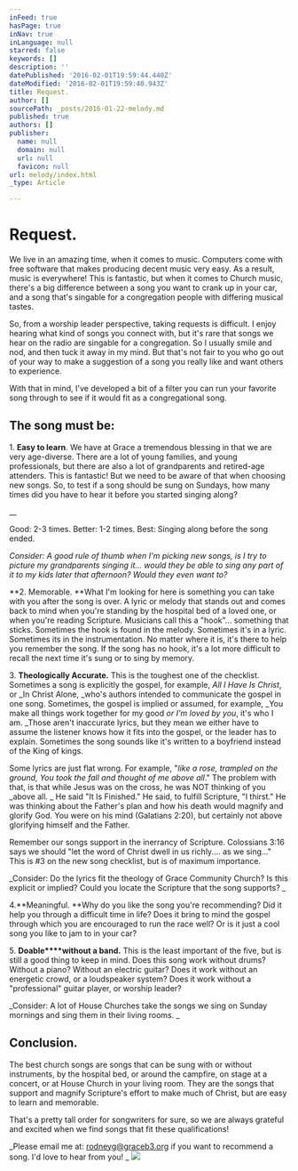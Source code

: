 ```yaml
---
inFeed: true
hasPage: true
inNav: true
inLanguage: null
starred: false
keywords: []
description: ''
datePublished: '2016-02-01T19:59:44.440Z'
dateModified: '2016-02-01T19:59:40.943Z'
title: Request.
author: []
sourcePath: _posts/2016-01-22-melody.md
published: true
authors: []
publisher:
  name: null
  domain: null
  url: null
  favicon: null
url: melody/index.html
_type: Article

---
```

# Request.

We live in an amazing time, when it comes to music. Computers come with free software that makes producing decent music very easy. As a result, music is everywhere!  This is fantastic, but when it comes to Church music, there's a big difference between a song you want to crank up in your car, and a song that's singable for a congregation people with differing musical tastes.

So, from a worship leader perspective, taking requests is difficult.  I enjoy hearing what kind of songs you connect with, but it's rare that songs we hear on the radio are singable for a congregation. So I usually smile and nod, and then tuck it away in my mind.  But that's not fair to you who go out of your way to make a suggestion of a song you really like and want others to experience. 

With that in mind, I've developed a bit of a filter you can run your favorite song through to see if it would fit as a congregational song. 

## The song must be:

1\. **Easy to learn**.  We have at Grace a tremendous blessing in that we are very age-diverse. There are a lot of young families, and young professionals, but there are also a lot of grandparents and retired-age attenders. This is fantastic! But we need to be aware of that when choosing new songs.  So, to test if a song should be sung on Sundays, how many times did you have to hear it before you started singing along? 

__

Good: 2-3 times. Better: 1-2 times. Best: Singing along before the song ended.

_Consider: A good rule of thumb when I'm picking new songs, is I try to picture my grandparents singing it... would they be able to sing any part of it to my kids later that afternoon? Would they even want to?_

**2\. Memorable.  **What I'm looking for here is something you can take with you after the song is over.  A lyric or melody that stands out and comes back to mind when you're standing by the hospital bed of a loved one, or when you're reading Scripture.  Musicians call this a "hook"... something that sticks. Sometimes the hook is found in the melody. Sometimes it's in a lyric. Sometimes its in the instrumentation.  No matter where it is, it's there to help you remember the song. If the song has no hook, it's a lot more difficult to recall the next time it's sung or to sing by memory.

3\. **Theologically Accurate.** This is the toughest one of the checklist.  Sometimes a song is explicitly the gospel, for example, _All I Have Is Christ_, or _In Christ Alone, _who's authors intended to communicate the gospel in one song.  Sometimes, the gospel is implied or assumed, for example, _You make all things work together for my good _or _I'm loved by you__, it's who I am.  _Those aren't inaccurate lyrics, but they mean we either have to assume the listener knows how it fits into the gospel, or the leader has to explain.  Sometimes the song sounds like it's written to a boyfriend instead of the King of kings. 

Some lyrics are just flat wrong. For example, "_like a rose, trampled on the ground, You took the fall and thought of me above all_."  The problem with that, is that while Jesus was on the cross, he was NOT thinking of you _above all. _ He said "It Is Finished."  He said, to fulfill Scripture, "I thirst."  He was thinking about the Father's plan and how his death would magnify and glorify God. You were on his mind (Galatians 2:20), but certainly not above glorifying himself and the Father. 

Remember our songs support in the inerrancy of Scripture. Colossians 3:16 says we should "let the word of Christ dwell in us richly.... as we sing..."  This is \#3 on the new song checklist, but is of maximum importance.  

_Consider: Do the lyrics fit the theology of Grace Community Church? Is this explicit or implied? Could you locate the Scripture that the song supports? _

4\.**Meaningful.  **Why do you like the song you're recommending? Did it help you through a difficult time in life?  Does it bring to mind the gospel through which you are encouraged to run the race well?  Or is it just a cool song you like to jam to in your car?

5\. **Doable****without a band.** This is the least important of the five, but is still a good thing to keep in mind.  Does this song work without drums? Without a piano? Without an electric guitar?  Does it work without an energetic crowd, or a loudspeaker system?  Does it work without a "professional" guitar player, or worship leader? 

_Consider: A lot of House Churches take the songs we sing on Sunday mornings and sing them in their living rooms. _

## Conclusion.

The best church songs are songs that can be sung with or without instruments, by the hospital bed, or around the campfire, on stage at a concert, or at House Church in your living room. They are the songs that support and magnify Scripture's effort to make much of Christ, but are easy to learn and memorable. 

That's a pretty tall order for songwriters for sure, so we are always grateful and excited when we find songs that fit these qualifications!  

_Please email me at:  rodneyg@graceb3.org if you want to recommend a song. I'd love to hear from you! _
![](https://imgflo.herokuapp.com/graph/vahj1ThiexotieMo/3128c9a26d7a4675babb485659266a51/passthrough.jpg?height=422&input=https%3A%2F%2Fs3-us-west-2.amazonaws.com%2Fthe-grid-img%2Fp%2F99695b6e5dabe680eaf65091f82cb69421d1d081.jpg&width=750)